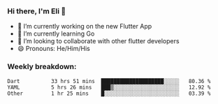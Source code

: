 ### Hi there, I'm Eli 👋
- 🔭 I’m currently working on the new Flutter App
- 🌱 I’m currently learning Go
- 🦄 I’m looking to collaborate with other flutter developers
- 😄 Pronouns: He/Him/His

### Weekly breakdown:
<!--START_SECTION:waka-->

```text
Dart          33 hrs 51 mins  ████████████████████░░░░░   80.36 %
YAML          5 hrs 26 mins   ███▒░░░░░░░░░░░░░░░░░░░░░   12.92 %
Other         1 hr 25 mins    █░░░░░░░░░░░░░░░░░░░░░░░░   03.39 %
```

<!--END_SECTION:waka-->
